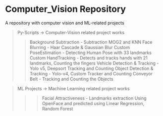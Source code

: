 # Computer_Vision Repository

A repository with computer vision and ML-related projects

> Py-Scripts -> Computer-Vision related project works
>>  Background Subtraction - Subtraction MOG2 and KNN 
>>  Face Blurring - Haar Cascade & Gaussian Blur 
>>  Custom PoseEstimation - Detecting Human Pose with 33 landmarks 
>>  Custom HandTracking - Detects and tracks hands with 21 landmarks, Counting the fingers 
>>  Vehicle Detection & Tracking - Yolo v5, Deepsort Tracking and Counting 
>>  Object Detection & Tracking - Yolo-v4, Custom Tracker and Counting 
>>  Conveyor Belt - Tracking and Counting the Objects 

> ML Projects -> Machine Learning related project works
>>>  Facial Attractiveness - Landmarks extraction Using OpenFace and predicted using Linear Regression, Random Forest
